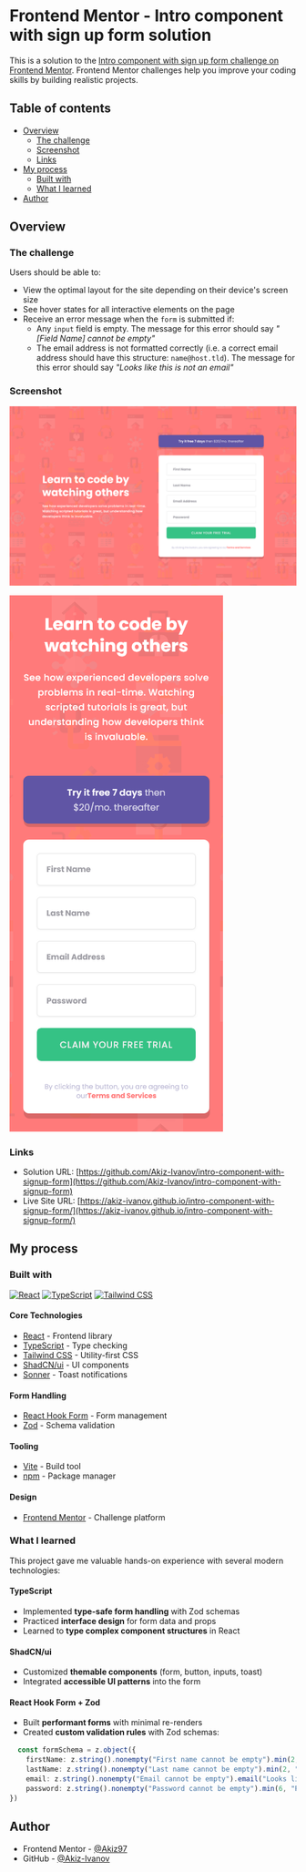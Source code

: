 # Frontend Mentor - Intro component with sign up form solution

This is a solution to the [Intro component with sign up form challenge on Frontend Mentor](https://www.frontendmentor.io/challenges/intro-component-with-signup-form-5cf91bd49edda32581d28fd1). Frontend Mentor challenges help you improve your coding skills by building realistic projects. 

## Table of contents

- [Overview](#overview)
  - [The challenge](#the-challenge)
  - [Screenshot](#screenshot)
  - [Links](#links)
- [My process](#my-process)
  - [Built with](#built-with)
  - [What I learned](#what-i-learned)
- [Author](#author)

## Overview

### The challenge

Users should be able to:

- View the optimal layout for the site depending on their device's screen size
- See hover states for all interactive elements on the page
- Receive an error message when the `form` is submitted if:
  - Any `input` field is empty. The message for this error should say *"[Field Name] cannot be empty"*
  - The email address is not formatted correctly (i.e. a correct email address should have this structure: `name@host.tld`). The message for this error should say *"Looks like this is not an email"*

### Screenshot

![Desktop screenshot](./screenshots/desktop-screenshot.png)

![Mobile screenshot](./screenshots/mobile-screenshot.png)

### Links

- Solution URL: [https://github.com/Akiz-Ivanov/intro-component-with-signup-form](https://github.com/Akiz-Ivanov/intro-component-with-signup-form)
- Live Site URL: [https://akiz-ivanov.github.io/intro-component-with-signup-form/](https://akiz-ivanov.github.io/intro-component-with-signup-form/)

## My process

### Built with

[![React](https://img.shields.io/badge/React-20232A?style=for-the-badge&logo=react)](https://react.dev/)
[![TypeScript](https://img.shields.io/badge/TypeScript-3178C6?style=for-the-badge&logo=typescript)](https://www.typescriptlang.org/)
[![Tailwind CSS](https://img.shields.io/badge/Tailwind_CSS-06B6D4?style=for-the-badge&logo=tailwind-css)](https://tailwindcss.com/)

#### Core Technologies
- [React](https://react.dev/) - Frontend library
- [TypeScript](https://www.typescriptlang.org/) - Type checking
- [Tailwind CSS](https://tailwindcss.com/) - Utility-first CSS
- [ShadCN/ui](https://ui.shadcn.com/) - UI components
- [Sonner](https://sonner.emilkowal.ski/) - Toast notifications

#### Form Handling
- [React Hook Form](https://react-hook-form.com/) - Form management
- [Zod](https://zod.dev/) - Schema validation

#### Tooling
- [Vite](https://vitejs.dev/) - Build tool
- [npm](https://www.npmjs.com/) - Package manager

#### Design
- [Frontend Mentor](https://www.frontendmentor.io/) - Challenge platform


### What I learned

This project gave me valuable hands-on experience with several modern technologies:

#### TypeScript
- Implemented **type-safe form handling** with Zod schemas
- Practiced **interface design** for form data and props
- Learned to **type complex component structures** in React

#### ShadCN/ui
- Customized **themable components** (form, button, inputs, toast)
- Integrated **accessible UI patterns** into the form

#### React Hook Form + Zod
- Built **performant forms** with minimal re-renders
- Created **custom validation rules** with Zod schemas:
```ts
  const formSchema = z.object({
    firstName: z.string().nonempty("First name cannot be empty").min(2, "First name must be at least 2 characters").max(30),
    lastName: z.string().nonempty("Last name cannot be empty").min(2, "Last name must be at least 2 characters").max(30),
    email: z.string().nonempty("Email cannot be empty").email("Looks like this is not an email"),
    password: z.string().nonempty("Password cannot be empty").min(6, "Password must be at least 6 characters"),
})
```

## Author

- Frontend Mentor - [@Akiz97](https://www.frontendmentor.io/profile/Akiz97)
- GitHub - [@Akiz-Ivanov](https://github.com/Akiz-Ivanov)